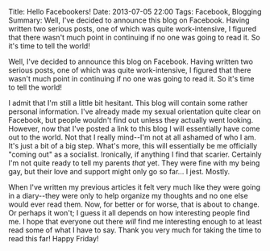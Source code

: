 Title: Hello Facebookers!
Date: 2013-07-05 22:00
Tags: Facebook, Blogging
Summary: Well, I've decided to announce this blog on Facebook. Having written two serious posts, one of which was quite work-intensive, I figured that there wasn't much point in continuing if no one was going to read it. So it's time to tell the world!

Well, I've decided to announce this blog on Facebook. Having written two serious
posts, one of which was quite work-intensive, I figured that there wasn't much
point in continuing if no one was going to read it. So it's time to tell the
world!

I admit that I'm still a little bit hesitant. This blog will contain some 
rather personal information. I've already made my sexual
orientation quite clear on Facebook, but people wouldn't find out unless they
actually went looking. However, now that I've posted a link to this blog I
will essentially have come out to the world. Not that I really mind--I'm not
at all ashamed of who I am. It's just a bit of a big step. What's more, this
will essentially be me officially "coming out" as a socialist. Ironically, if
anything I find that scarier. Certainly I'm not quite ready to tell my
parents *that* yet. They were fine with my being gay, but their love and support
might only go so far... I jest. Mostly.

When I've written my previous articles it felt very much like they were going in
a diary--they were only to help organize my thoughts and no one else would ever 
read them. Now, for better or for worse, that is about to change. Or perhaps it 
won't; I guess it all depends on how interesting people find me. I hope that
everyone out there *will* find me interesting enough to at least read some of 
what I have to say. Thank you very much for taking the time to read this far! 
Happy Friday!

